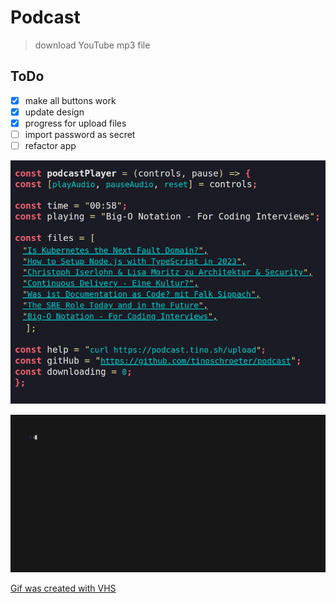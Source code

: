 # Podcast

> download YouTube mp3 file

## ToDo

* [x] make all buttons work
* [x] update design
* [x] progress for upload files
* [ ] import password as secret
* [ ] refactor app

![podcast](podcast.png)

![podcast](podcast.gif)

[Gif was created with VHS](https://github.com/charmbracelet/vhs#vhs)
